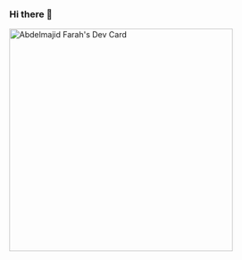 ### Hi there 👋

<a href="https://app.daily.dev/abdelmajid"><img src="https://api.daily.dev/devcards/2745a863d9414d1f9d0c9ca47218ad5c.png?r=ks2" width="400" alt="Abdelmajid Farah's Dev Card"/></a>
<!--
**abdelmajiid/abdelmajiid** is a ✨ _special_ ✨ repository because its `README.md` (this file) appears on your GitHub profile.

Here are some ideas to get you started:

- 🔭 I’m currently working on ...
- 🌱 I’m currently learning ...
- 👯 I’m looking to collaborate on ...
- 🤔 I’m looking for help with ...
- 💬 Ask me about ...
- 📫 How to reach me: ...
- 😄 Pronouns: ...
- ⚡ Fun fact: ...
-->
